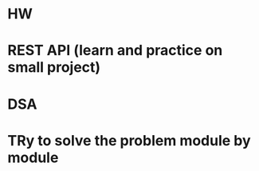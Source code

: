 # HW
# REST API (learn and practice on small project)
# DSA  

# TRy to solve the problem module by module
